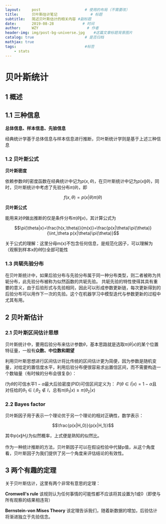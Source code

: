 ```yaml
---
layout:     post                    # 使用的布局（不需要改）
title:      贝叶斯估计笔记               # 标题 
subtitle:   简述贝叶斯估计的相关内容 #副标题
date:       2019-08-28             # 时间
author:     WZY                      # 作者
header-img: img/post-bg-universe.jpg    #这篇文章标题背景图片
catalog: true                       # 是否归档
mathjax: true
tags:                               #标签
    - stats
--- 
```

# 贝叶斯统计
## 1 概述
## 1.1 三种信息
**总体信息、样本信息、先验信息**

经典统计学基于总体信息与样本信息进行推断，贝叶斯统计学则是基于上述三种信息
### 1.2 贝叶斯公式
**贝叶斯密度**

依赖参数$\theta$的密度函数在经典统计中记为$p(x,\theta)$，在贝叶斯统计中记为$p(x\|\theta)$，同时，贝叶斯统计中考虑了先验分布$\pi(\theta)$，即

$$f(x,\theta)=p(x|\theta)\pi(\theta)$$

**贝叶斯公式**

能用来对$\theta$做出推断的仅是条件分布$\pi(\theta\|x)$，其计算公式为

$$\pi(\theta|x)=\frac{h(x,\theta)}{m(x)}=\frac{p(x|\theta)\pi(\theta)}{\int_\theta p(x|\theta)\pi(\theta)}$$

关于公式的理解：这里分母m(x)不包含任何信息，是规范化因子，可以理解为（观察到样本x的$\theta$的)全部可能性
### 1.3 共轭先验分布
在贝叶斯统计中，如果后验分布与先验分布属于同一种分布类型，则二者被称为共轭分布，此先验分布被称为似然函数的共轭先验。
共轭先验的特性使得其具有重要的意义，由于后验形式与先验相同，因此可以形成参数更新链，每次更新得到的后验分布可以用作下一次的先验。这个在机器学习中模型迭代与参数更新的过程中尤其有用。
## 2 贝叶斯估计
### 2.1 贝叶斯区间估计思想
贝叶斯统计中，要用后验分布来估计参数$\theta$，基本思路就是选取$\pi(\theta|x)$的某个位置特征量，一般有**众数、中位数和期望**

利用贝叶斯思想进行区间估计将比传统的区间估计更为简便，因为参数是随机变量，对给定的置信度水平，利用后验分布便很容易求出置信区间，而不需要构造一个数轴量（有时候的分布会很复杂）：

$I$为$\theta$的可信水平$1-\alpha$最大后验密度(PID)可信区间定义为：
$P(\theta\in I|x)=1-\alpha$且对任给的$\theta_1\in I$,$\theta_2\not\in I$，总有$\pi(\theta_1|x) \geq \pi(\theta_2|x)$

### 2.2 Bayes factor
贝叶斯因子用于表示一个理论优于另一个理论的相对正确性，数学表示：

$$\frac{p(x|H_0)}{p(x|H_1)}$$

其中$p(x\|H_i)$为似然概率，上式便是熟知的似然比。

作为一种统计推断的方法，贝叶斯因子可以在假设检验中代替p值，从这个角度看，贝叶斯因子为我们提供了另一个角度来评估结论的有效性。

## 3 两个有趣的定理
关于贝叶斯估计，这里有两个非常有意思的定理：

**Cromwell's rule**
该规则认为任何事情的可能性都不应该将其设置为1或0（即使与所有观察的结果相违背）

**Bernstein-von Mises Theory**
该定理告诉我们，随着新数据的增加，后验估计将渐进独立于先验信念。
